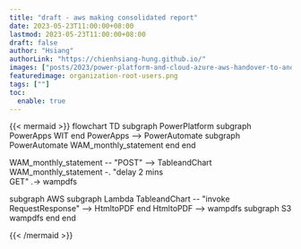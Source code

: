 ```yaml
---
title: "draft - aws making consolidated report"
date: 2023-05-23T11:00:00+08:00
lastmod: 2023-05-23T11:00:00+08:00
draft: false
author: "Hsiang"
authorLink: "https://chienhsiang-hung.github.io/"
images: ["posts/2023/power-platform-and-cloud-azure-aws-handover-to-another-employee/organization-root-users.png"]
featuredimage: organization-root-users.png
tags: [""]
toc:
  enable: true
---
```

{{< mermaid >}}
flowchart TD
  subgraph PowerPlatform
    subgraph PowerApps
      WIT
    end
    PowerApps --> PowerAutomate
    subgraph PowerAutomate
      WAM_monthly_statement
    end
  end
  
  WAM_monthly_statement -- "POST" --> TableandChart
  WAM_monthly_statement -. "delay 2 mins <br>GET" .-> wampdfs

  subgraph AWS
    subgraph Lambda
      TableandChart -- "invoke RequestResponse" --> HtmltoPDF
    end
    HtmltoPDF --> wampdfs
    subgraph S3
      wampdfs
    end
  end
    

    
{{< /mermaid >}}